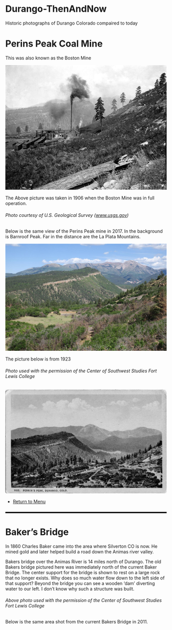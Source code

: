 # Durango-ThenAndNow
Historic photographs of Durango Colorado compaired to today

# Perins Peak Coal Mine

This was also known as the Boston Mine

![PerinsPeak1906](https://raw.githubusercontent.com/DurangoDave/Durango-ThenAndNow/master/Perins%20Peak%20Coal%20Mine%20%201906%20(Medium).jpg)

The Above picture was taken in 1906 when the Boston Mine was in full operation.

###### Photo courtesy of U.S. Geological Survey (www.usgs.gov)

Below is the same view of the Perins Peak mine in 2017.  In the background is Barnroof Peak.
Far in the distance are the La Plata Mountains.

![PerinsPeak2017](https://raw.githubusercontent.com/DurangoDave/Durango-ThenAndNow/master/Perins%20Peak%20Coal%20Mine%20area%20and%20Barnroof%20Peak%20(Medium).JPG)

The picture below is from 1923

###### Photo used with the permission of the Center of Southwest Studies Fort Lewis College

![PerinsPeak1923](https://raw.githubusercontent.com/DurangoDave/Durango-ThenAndNow/master/Perin's%20Peak%201923-FLC%20(Medium).jpg)

- [Return to Menu](https://github.com/DurangoDave/Durango-ThenAndNow/blob/master/Home.md#menu)

![Line](https://raw.githubusercontent.com/DurangoDave/Durango-ThenAndNow/master/Line.jpg)

# Baker’s Bridge

In 1860 Charles Baker came into the area where Silverton CO is now. He mined gold and later helped build a road down the Animas river valley.

Bakers bridge over the Animas River is 14 miles north of Durango. The old Bakers bridge pictured here was immediately north of the current Baker Bridge. The center support for the bridge is shown to rest on a large rock that no longer exists.  Why does so much water flow down to the left side of that support? Beyond the bridge you can see a wooden ‘dam’ diverting water to our left. I don’t know why such a structure was built.



###### Above photo used with the permission of the Center of Southwest Studies Fort Lewis College

Below is the same area shot from the current Bakers Bridge in 2011.
